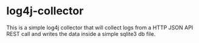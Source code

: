 # log4j-collector
This is a simple log4j collector that will collect logs from a HTTP JSON API REST call and writes the data inside a simple sqlite3 db file.

